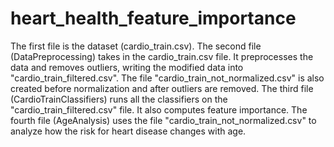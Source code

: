 # heart_health_feature_importance
The first file is the dataset (cardio_train.csv). 
The second file (DataPreprocessing) takes in the cardio_train.csv file. It preprocesses the data and removes outliers, writing the modified data into "cardio_train_filtered.csv". The file "cardio_train_not_normalized.csv" is also created before normalization and after outliers are removed. 
The third file (CardioTrainClassifiers) runs all the classifiers on the "cardio_train_filtered.csv" file. It also computes feature importance.
The fourth file (AgeAnalysis) uses the file "cardio_train_not_normalized.csv" to analyze how the risk for heart disease changes with age. 
